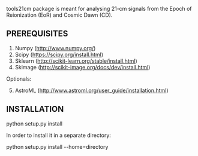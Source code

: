 tools21cm package is meant for analysing 21-cm signals from the Epoch of Reionization (EoR) and Cosmic Dawn (CD).

PREREQUISITES
-------------
1. Numpy   (http://www.numpy.org/)
2. Scipy   (https://scipy.org/install.html)
3. Sklearn (http://scikit-learn.org/stable/install.html)
4. Skimage (http://scikit-image.org/docs/dev/install.html)

Optionals:

5. AstroML (http://www.astroml.org/user_guide/installation.html)

INSTALLATION
------------
python setup.py install

In order to install it in a separate directory:

python setup.py install --home=directory
